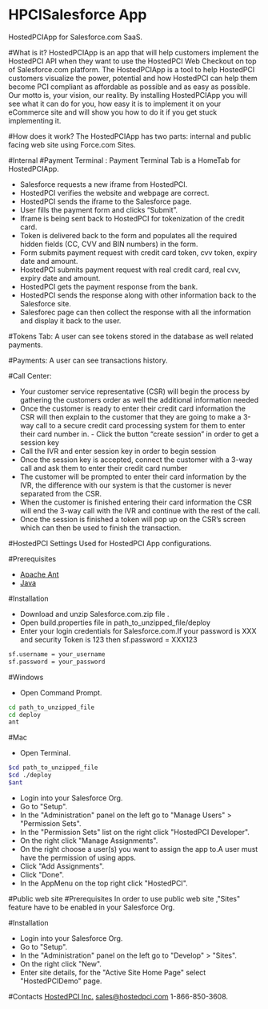# HPCISalesforce App
HostedPCIApp for Salesforce.com SaaS.

#What is it?
HostedPCIApp is an app that will help customers implement the HostedPCI API when they want to use the HostedPCI Web Checkout on top of Salesforce.com platform. The HostedPCIApp is a  tool to help HostedPCI customers visualize the power, potential and how HostedPCI can help them become PCI compliant as affordable as possible and as easy as possible. Our motto is, your vision, our reality. By installing HostedPCIApp you will see what it can do for you, how easy it is to implement it on your eCommerce site and will show you how to do it if you get stuck implementing it.

#How does it work?
The HostedPCIApp has two parts: internal and public facing web site using Force.com Sites.

#Internal
#Payment Terminal :
Payment Terminal Tab is  a HomeTab for HostedPCIApp.

- Salesforce requests a new iframe from HostedPCI.
- HostedPCI verifies the website and webpage are correct.
- HostedPCI sends the iframe to the Salesforce page.
- User fills the payment form and clicks “Submit”.
- Iframe is being sent back to HostedPCI for tokenization of the credit card.
- Token is delivered back to the form and populates all the required hidden fields (CC, CVV and BIN numbers) in the form.
- Form submits payment request with credit card token, cvv token, expiry date and amount.
- HostedPCI submits payment request with real credit card, real cvv, expiry date and amount.
- HostedPCI gets the payment response from the bank.
- HostedPCI sends the response along with other information back to the Salesforce site.
- Salesforec page can then collect the response with all the information and display it back to the user.

#Tokens Tab:
A user can see tokens stored in the database as well related payments.

#Payments:
A user can see  transactions history.

#Call Center:
- Your customer service representative (CSR) will begin the process by gathering the customers order as well the additional information needed
- Once the customer is ready to enter their credit card information the CSR will then explain to the customer that they are going to make a 3-way call to a secure credit card processing system for them to enter their card number in. - Click the button “create session” in order to get a session key
- Call the IVR and enter session key in order to begin session 
- Once the session key is accepted, connect the customer with a 3-way call and ask them to enter their credit card number 
- The customer will be prompted to enter their card information by the IVR, the difference with our system is that the customer is never separated from the CSR.
- When the customer is finished entering their card information the CSR will end the 3-way call with the IVR and continue with the rest of the call. 
- Once the session is finished a token will pop up on the CSR’s screen which can then be used to finish the transaction. 



#HostedPCI Settings
Used for HostedPCI App configurations.

#Prerequisites
- [Apache Ant](http://ant.apache.org/bindownload.cgi)
- [Java](https://java.com/en/download/)

#Installation
- Download and unzip Salesforce.com.zip file .
- Open build.properties file in path_to_unzipped_file/deploy
- Enter your login credentials for Salesforce.com.If your password is XXX and security Token is 123 then
sf.password = XXX123
```sh
sf.username = your_username
sf.password = your_password
```

#Windows
- Open Command Prompt.
```sh
cd path_to_unzipped_file
cd deploy
ant
```
#Mac
- Open Terminal.
```sh
$cd path_to_unzipped_file
$cd ./deploy
$ant
```
- Login into your Salesforce Org.
- Go to "Setup".
- In the "Administration" panel on the left go to "Manage Users" > "Permission Sets".
- In the "Permission Sets" list on the right click "HostedPCI Developer".
- On the right click "Manage Assignments".
- On the right choose a user(s) you want to assign the app to.A user must have  the permission of using  apps.
- Click "Add Assignments".
- Click "Done".
- In the AppMenu on the top right click "HostedPCI".

#Public web site
#Prerequisites
In order to use public web site ,"Sites" feature have to be enabled in your Salesforce Org.

#Installation
- Login into your Salesforce Org.
- Go to "Setup".
- In the "Administration" panel on the left go to "Develop" > "Sites".
- On the right click "New".
- Enter site details, for the "Active Site Home Page" select "HostedPCIDemo" page.

#Contacts
[HostedPCI Inc.]( http://www.hostedpci.com/) sales@hostedpci.com 1-866-850-3608.
